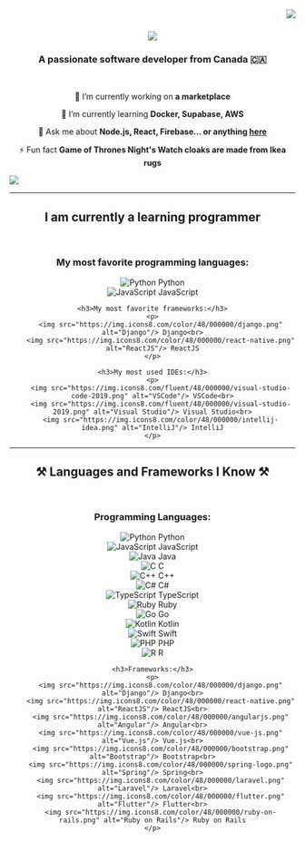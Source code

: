 <img align="right" src="https://visitor-badge.laobi.icu/badge?page_id=AdminGodZ.AdminGodZ" />

<h1 align="center">
    <img src="https://readme-typing-svg.herokuapp.com/?font=Baloo+Thambi+2&size=35&center=true&vCenter=true&width=500&height=70&duration=4000&color=6a0dad&lines=Hey!+;I'm+AdminGod!+💜;" />
</h1>

<h3 align="center">A passionate software developer from Canada 🇨🇦</h3>

<br/>

<div align="center">
 
 🔭 I’m currently working on **a marketplace**
 
 🌱 I’m currently learning **Docker, Supabase, AWS**

💬 Ask me about **Node.js, React, Firebase... or anything [here](https://github.com/salesp07/salesp07/issues)**

⚡ Fun fact **Game of Thrones Night's Watch cloaks are made from Ikea rugs**

 </div>
 
 <a href="https://AdminGodZ.github.io" target="_blank">
     <img src="https://img.shields.io/badge/Portfolio-FF5722?style=for-the-badge&logo=todoist&logoColor=white" target="_blank" /> <!-- sqlite, safari, google-chrome are other good icon options -->
  </a>

 <hr/>
 
<h2 align="center">I am currently a learning programmer</h2>
<br/>
<div align="center">
    <h3>My most favorite programming languages:</h3>
    <p>
        <img src="https://img.icons8.com/color/48/000000/python.png" alt="Python"/> Python<br>
        <img src="https://img.icons8.com/color/48/000000/javascript.png" alt="JavaScript"/> JavaScript
    </p>

    <h3>My most favorite frameworks:</h3>
    <p>
        <img src="https://img.icons8.com/color/48/000000/django.png" alt="Django"/> Django<br>
        <img src="https://img.icons8.com/color/48/000000/react-native.png" alt="ReactJS"/> ReactJS
    </p>

    <h3>My most used IDEs:</h3>
    <p>
        <img src="https://img.icons8.com/fluent/48/000000/visual-studio-code-2019.png" alt="VSCode"/> VSCode<br>
        <img src="https://img.icons8.com/fluent/48/000000/visual-studio-2019.png" alt="Visual Studio"/> Visual Studio<br>
        <img src="https://img.icons8.com/color/48/000000/intellij-idea.png" alt="IntelliJ"/> IntelliJ
    </p>
</div>

<hr/>

<h2 align="center">⚒️ Languages and Frameworks I Know ⚒️</h2>
<br/>
<div align="center">
    <h3>Programming Languages:</h3>
    <p>
        <img src="https://img.icons8.com/color/48/000000/python.png" alt="Python"/> Python<br>
        <img src="https://img.icons8.com/color/48/000000/javascript.png" alt="JavaScript"/> JavaScript<br>
        <img src="https://img.icons8.com/color/48/000000/java-coffee-cup-logo.png" alt="Java"/> Java<br>
        <img src="https://img.icons8.com/color/48/000000/c-programming.png" alt="C"/> C<br>
        <img src="https://img.icons8.com/color/48/000000/c-plus-plus-logo.png" alt="C++"/> C++<br>
        <img src="https://img.icons8.com/color/48/000000/c-sharp-logo.png" alt="C#"/> C#<br>
        <img src="https://img.icons8.com/color/48/000000/typescript.png" alt="TypeScript"/> TypeScript<br>
        <img src="https://img.icons8.com/color/48/000000/ruby-programming-language.png" alt="Ruby"/> Ruby<br>
        <img src="https://img.icons8.com/color/48/000000/go.png" alt="Go"/> Go<br>
        <img src="https://img.icons8.com/color/48/000000/kotlin.png" alt="Kotlin"/> Kotlin<br>
        <img src="https://img.icons8.com/color/48/000000/swift.png" alt="Swift"/> Swift<br>
        <img src="https://img.icons8.com/color/48/000000/php.png" alt="PHP"/> PHP<br>
        <img src="https://img.icons8.com/color/48/000000/r.png" alt="R"/> R
    </p>

    <h3>Frameworks:</h3>
    <p>
        <img src="https://img.icons8.com/color/48/000000/django.png" alt="Django"/> Django<br>
        <img src="https://img.icons8.com/color/48/000000/react-native.png" alt="ReactJS"/> ReactJS<br>
        <img src="https://img.icons8.com/color/48/000000/angularjs.png" alt="Angular"/> Angular<br>
        <img src="https://img.icons8.com/color/48/000000/vue-js.png" alt="Vue.js"/> Vue.js<br>
        <img src="https://img.icons8.com/color/48/000000/bootstrap.png" alt="Bootstrap"/> Bootstrap<br>
        <img src="https://img.icons8.com/color/48/000000/spring-logo.png" alt="Spring"/> Spring<br>
        <img src="https://img.icons8.com/color/48/000000/laravel.png" alt="Laravel"/> Laravel<br>
        <img src="https://img.icons8.com/color/48/000000/flutter.png" alt="Flutter"/> Flutter<br>
        <img src="https://img.icons8.com/color/48/000000/ruby-on-rails.png" alt="Ruby on Rails"/> Ruby on Rails
    </p>
</div>

